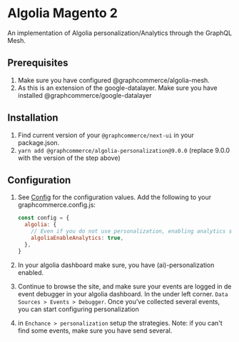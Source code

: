 # Algolia Magento 2

An implementation of Algolia personalization/Analytics through the GraphQL Mesh.

## Prerequisites

1. Make sure you have configured @graphcommerce/algolia-mesh.
2. As this is an extension of the google-datalayer. Make sure you have installed
   @graphcommerce/google-datalayer

## Installation

1. Find current version of your `@graphcommerce/next-ui` in your package.json.
2. `yarn add @graphcommerce/algolia-personalization@9.0.0` (replace 9.0.0 with
   the version of the step above)

## Configuration

1. See [Config](./Config.graphqls) for the configuration values. Add the
   following to your graphcommerce.config.js:

   ```js
   const config = {
     algolia: {
       // Even if you do not use personalization, enabling analytics still allows you to track events in Algolia.
       algoliaEnableAnalytics: true,
     },
   }
   ```

2. In your algolia dashboard make sure, you have (ai)-personalization enabled.
3. Continue to browse the site, and make sure your events are logged in de event
   debugger in your algolia dashboard. In the under left corner.
   `Data Sources > Events > Debugger`. Once you've collected several events, you
   can start configuring personalization
4. in `Enchance > personalization` setup the strategies. Note: if you can't find
   some events, make sure you have send several.
